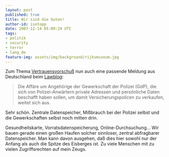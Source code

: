 ```yaml
---
layout: post
published: true
title: Wir sind die Guten!
author-id: isotopp
date: 2007-12-14 05:09:24 UTC
tags:
- politik
- security
- terror
- lang_de
feature-img: assets/img/background/rijksmuseum.jpg
---
```

Zum Thema <a href="http://blog.koehntopp.de/archives/1610-Vertrauensvorschuss.html">Vertrauensvorschuß</a> nun auch eine passende Meldung aus Deutschland beim <a href="http://www.lawblog.de/index.php/archives/2007/12/13/privatadressen-aus-dem-polizeicomputer/">Lawblog</a>: <blockquote>Die Affäre um Angehörige der Gewerkschaft der Polizei (GdP), die sich von Polizei-Anwärtern private Adressen und persönliche Daten beschafft haben sollen, um damit Versicherungspolicen zu verkaufen, weitet sich aus.</blockquote> Sehr schön. Zentrale Datenspeicher, Mißbrauch bei der Polizei selbst und die Gewerkschaften selbst noch mitten drin.

Gesundheitskarte, Vorratsdatenspeicherung, Online-Durchsuchung... Wir bauen gerade einen großen Haufen solcher sinnloser, zentral abfragbarer Datenspeicher. Man kann davon ausgehen, daß dies hier sowohl nur der Anfang als auch die Spitze des Eisberges ist. Zu viele Menschen mit zu vielen Zugriffsrechten auf mein Zeugs.
